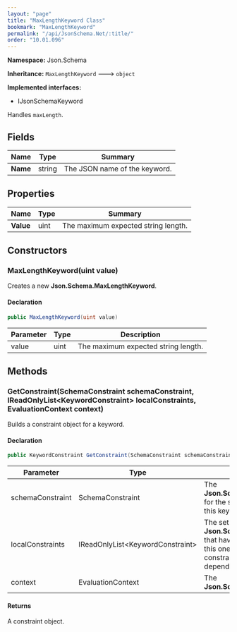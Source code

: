 ```yaml
---
layout: "page"
title: "MaxLengthKeyword Class"
bookmark: "MaxLengthKeyword"
permalink: "/api/JsonSchema.Net/:title/"
order: "10.01.096"
---
```

**Namespace:** Json.Schema

**Inheritance:**
`MaxLengthKeyword`
 🡒 
`object`

**Implemented interfaces:**

- IJsonSchemaKeyword

Handles `maxLength`.

## Fields

| Name | Type | Summary |
|---|---|---|
| **Name** | string | The JSON name of the keyword. |

## Properties

| Name | Type | Summary |
|---|---|---|
| **Value** | uint | The maximum expected string length. |

## Constructors

### MaxLengthKeyword(uint value)

Creates a new **Json.Schema.MaxLengthKeyword**.

#### Declaration

```c#
public MaxLengthKeyword(uint value)
```

| Parameter | Type | Description |
|---|---|---|
| value | uint | The maximum expected string length. |


## Methods

### GetConstraint(SchemaConstraint schemaConstraint, IReadOnlyList\<KeywordConstraint\> localConstraints, EvaluationContext context)

Builds a constraint object for a keyword.

#### Declaration

```c#
public KeywordConstraint GetConstraint(SchemaConstraint schemaConstraint, IReadOnlyList<KeywordConstraint> localConstraints, EvaluationContext context)
```

| Parameter | Type | Description |
|---|---|---|
| schemaConstraint | SchemaConstraint | The **Json.Schema.SchemaConstraint** for the schema object that houses this keyword. |
| localConstraints | IReadOnlyList\<KeywordConstraint\> | The set of other **Json.Schema.KeywordConstraint**s that have been processed prior to this one. Will contain the constraints for keyword dependencies. |
| context | EvaluationContext | The **Json.Schema.EvaluationContext**. |


#### Returns

A constraint object.

